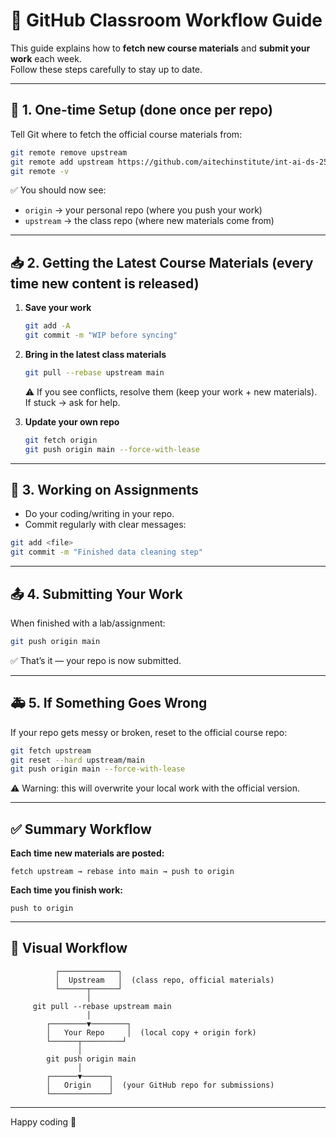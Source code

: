 # 📢 GitHub Classroom Workflow Guide

This guide explains how to **fetch new course materials** and **submit your work** each week.  
Follow these steps carefully to stay up to date.

---

## 🔄 1. One-time Setup (done once per repo)

Tell Git where to fetch the official course materials from:

```bash
git remote remove upstream
git remote add upstream https://github.com/aitechinstitute/int-ai-ds-25-08-course-materials-all-int-ai-ds-25-08-template.git
git remote -v
```

✅ You should now see:
- `origin` → your personal repo (where you push your work)  
- `upstream` → the class repo (where new materials come from)  

---

## 📥 2. Getting the Latest Course Materials (every time new content is released)

1. **Save your work**  
   ```bash
   git add -A
   git commit -m "WIP before syncing"
   ```

2. **Bring in the latest class materials**  
   ```bash
   git pull --rebase upstream main
   ```

   ⚠️ If you see conflicts, resolve them (keep your work + new materials).  
   If stuck → ask for help.

3. **Update your own repo**  
   ```bash
   git fetch origin
   git push origin main --force-with-lease
   ```

---

## 📝 3. Working on Assignments

- Do your coding/writing in your repo.  
- Commit regularly with clear messages:  

```bash
git add <file>
git commit -m "Finished data cleaning step"
```

---

## 📤 4. Submitting Your Work

When finished with a lab/assignment:

```bash
git push origin main
```

✅ That’s it — your repo is now submitted.

---

## 🚑 5. If Something Goes Wrong

If your repo gets messy or broken, reset to the official course repo:

```bash
git fetch upstream
git reset --hard upstream/main
git push origin main --force-with-lease
```

⚠️ Warning: this will overwrite your local work with the official version.

---

## ✅ Summary Workflow

**Each time new materials are posted:**

```
fetch upstream → rebase into main → push to origin
```

**Each time you finish work:**

```
push to origin
```

---

## 🔎 Visual Workflow

```
          ┌─────────────┐
          │  Upstream   │  (class repo, official materials)
          └──────┬──────┘
                 │
     git pull --rebase upstream main
                 │
        ┌────────▼────────┐
        │   Your Repo     │  (local copy + origin fork)
        └──────┬─────────┘
               │
        git push origin main
               │
        ┌──────▼──────┐
        │   Origin    │  (your GitHub repo for submissions)
        └─────────────┘
```

---

Happy coding 🚀

